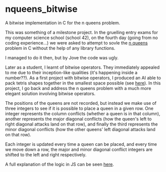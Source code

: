 # nqueens_bitwise
A bitwise implementation in C for the n queens problem.

This was something of a milestone project. In the gruelling entry exams for my computer science school (school 42), on the fourth day (going from no coding experience...) we were asked to attempt to sovle the <a href="https://en.wikipedia.org/wiki/Eight_queens_puzzle">n queens</a> problem in C without the help of any library functions.

I managed to do it then, but by Jove the code was ugly.

Later as a student, I learnt of bitwise operators. They immediately appealed to me due to their inception-like qualities (it's happening inside a number??). As a first project with bitwise operators, I produced an AI able to pack tetris shapes together in the smallest space possible (see <a href="https://github.com/SamLynnEvans/Fillit">here</a>). In this project, I go back and address the n queens problem with a much more elegant solution involving bitwise operators.

The positions of the queens are not recorded, but instead we make use of three integers to see if it is possible to place a queen in a given row. One integer represents the column conflicts (whether a queen is in that column), another represents the major diagonal conflicts (how the queen's left to right diagonal attacks land on that row), and finally the third represents the minor diagonal conflicts (how the other queens' left diagonal attacks land on that row).

Each integer is updated every time a queen can be placed, and every time we move down a row, the major and minor diagonal conflict integers are shifted to the left and right respectively.

A full explanation of the logic in JS can be seen <a href="http://jgpettibone.github.io/bitwise-n-queens/">here</a>.
